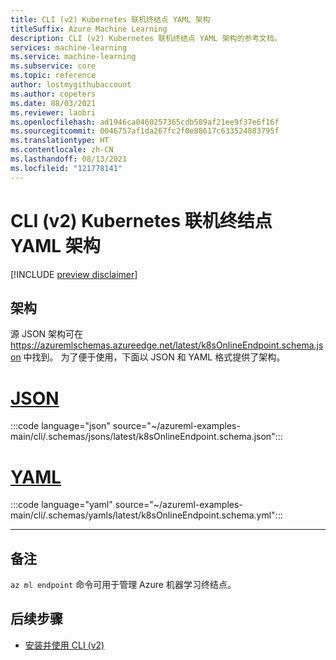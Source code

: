 ```yaml
---
title: CLI (v2) Kubernetes 联机终结点 YAML 架构
titleSuffix: Azure Machine Learning
description: CLI (v2) Kubernetes 联机终结点 YAML 架构的参考文档。
services: machine-learning
ms.service: machine-learning
ms.subservice: core
ms.topic: reference
author: lostmygithubaccount
ms.author: copeters
ms.date: 08/03/2021
ms.reviewer: laobri
ms.openlocfilehash: ad1946ca0460257365cdb589af21ee9f37e6f16f
ms.sourcegitcommit: 0046757af1da267fc2f0e88617c633524883795f
ms.translationtype: HT
ms.contentlocale: zh-CN
ms.lasthandoff: 08/13/2021
ms.locfileid: "121778141"
---
```

# <a name="cli-v2-kubernetes-online-endpoint-yaml-schema"></a>CLI (v2) Kubernetes 联机终结点 YAML 架构

[!INCLUDE [preview disclaimer](../../includes/machine-learning-preview-generic-disclaimer.md)]

## <a name="schema"></a>架构

源 JSON 架构可在 https://azuremlschemas.azureedge.net/latest/k8sOnlineEndpoint.schema.json 中找到。 为了便于使用，下面以 JSON 和 YAML 格式提供了架构。

# <a name="json"></a>[JSON](#tab/json)

:::code language="json" source="~/azureml-examples-main/cli/.schemas/jsons/latest/k8sOnlineEndpoint.schema.json":::

# <a name="yaml"></a>[YAML](#tab/yaml)

:::code language="yaml" source="~/azureml-examples-main/cli/.schemas/yamls/latest/k8sOnlineEndpoint.schema.yml":::

---

## <a name="remarks"></a>备注

`az ml endpoint` 命令可用于管理 Azure 机器学习终结点。

## <a name="next-steps"></a>后续步骤

- [安装并使用 CLI (v2)](how-to-configure-cli.md)
